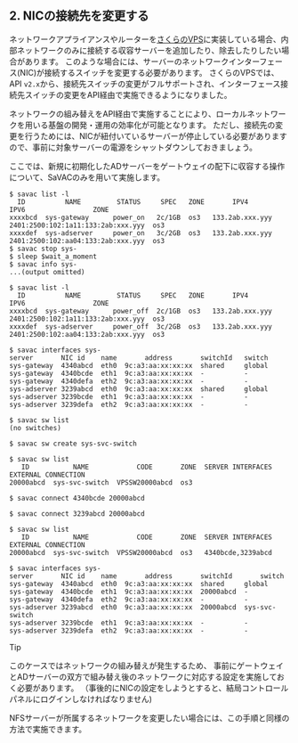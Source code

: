 ## 2. NICの接続先を変更する

ネットワークアプライアンスやルーターを[さくらのVPS](https://vps.sakura.ad.jp)に実装している場合、内部ネットワークのみに接続する収容サーバーを追加したり、除去したりしたい場合があります。
このような場合には、サーバーのネットワークインターフェース(NIC)が接続するスイッチを変更する必要があります。
さくらのVPSでは、API `v2.x`から、接続先スイッチの変更がフルサポートされ、インターフェース接続先スイッチの変更をAPI経由で実施できるようになりました。

ネットワークの組み替えをAPI経由で実施することにより、ローカルネットワークを用いる基盤の開発・運用の効率化が可能となります。
ただし、接続先の変更を行うためには、NICが紐付いているサーバーが停止している必要がありますので、事前に対象サーバーの電源をシャットダウンしておきましょう。

ここでは、新規に初期化したADサーバーをゲートウェイの配下に収容する操作について、SaVACのみを用いて実施します。

```shell
$ savac list -l 
  ID          NAME         STATUS     SPEC   ZONE       IPV4                       IPV6                 ZONE 
xxxxbcd  sys-gateway      power_on   2c/1GB  os3   133.2ab.xxx.yyy  2401:2500:102:1a11:133:2ab:xxx.yyy  os3   
xxxxdef  sys-adserver     power_on   3c/2GB  os3   133.2ab.xxx.yyy  2401:2500:102:aa04:133:2ab:xxx.yyy  os3   
$ savac stop sys-
$ sleep $wait_a_moment
$ savac info sys-
...(output omitted)

$ savac list -l 
  ID          NAME         STATUS     SPEC   ZONE       IPV4                       IPV6                 ZONE 
xxxxbcd  sys-gateway      power_off  2c/1GB  os3   133.2ab.xxx.yyy  2401:2500:102:1a11:133:2ab:xxx.yyy  os3   
xxxxdef  sys-adserver     power_off  3c/2GB  os3   133.2ab.xxx.yyy  2401:2500:102:aa04:133:2ab:xxx.yyy  os3   

$ savac interfaces sys-
server       NIC id    name       address       switchId   switch   
sys-gateway  4340abcd  eth0  9c:a3:aa:xx:xx:xx  shared     global   
sys-gateway  4340bcde  eth1  9c:a3:aa:xx:xx:xx  -          -        
sys-gateway  4340defa  eth2  9c:a3:aa:xx:xx:xx  -          -        
sys-adserver 3239abcd  eth0  9c:a3:aa:xx:xx:xx  shared     global   
sys-adserver 3239bcde  eth1  9c:a3:aa:xx:xx:xx  -          -
sys-adserver 3239defa  eth2  9c:a3:aa:xx:xx:xx  -          -        

$ savac sw list
(no switches)

$ savac sw create sys-svc-switch

$ savac sw list
   ID           NAME            CODE       ZONE  SERVER INTERFACES  EXTERNAL CONNECTION 
20000abcd  sys-svc-switch  VPSSW20000abcd  os3                                           

$ savac connect 4340bcde 20000abcd

$ savac connect 3239abcd 20000abcd

$ savac sw list
   ID           NAME            CODE       ZONE  SERVER INTERFACES  EXTERNAL CONNECTION 
20000abcd  sys-svc-switch  VPSSW20000abcd  os3   4340bcde,3239abcd 

$ savac interfaces sys-
server       NIC id    name       address       switchId       switch   
sys-gateway  4340abcd  eth0  9c:a3:aa:xx:xx:xx  shared     global   
sys-gateway  4340bcde  eth1  9c:a3:aa:xx:xx:xx  20000abcd  -        
sys-gateway  4340defa  eth2  9c:a3:aa:xx:xx:xx  -          -        
sys-adserver 3239abcd  eth0  9c:a3:aa:xx:xx:xx  20000abcd  sys-svc-switch  
sys-adserver 3239bcde  eth1  9c:a3:aa:xx:xx:xx  -          -
sys-adserver 3239defa  eth2  9c:a3:aa:xx:xx:xx  -          -        
```

> [!TIP]
> このケースではネットワークの組み替えが発生するため、 事前にゲートウェイとADサーバーの双方で組み替え後のネットワークに対応する設定を実施しておく必要があります。
>（事後的にNICの設定をしようとすると、結局コントロールパネルにログインしなければなりません)

NFSサーバーが所属するネットワークを変更したい場合には、この手順と同様の方法で実施できます。
